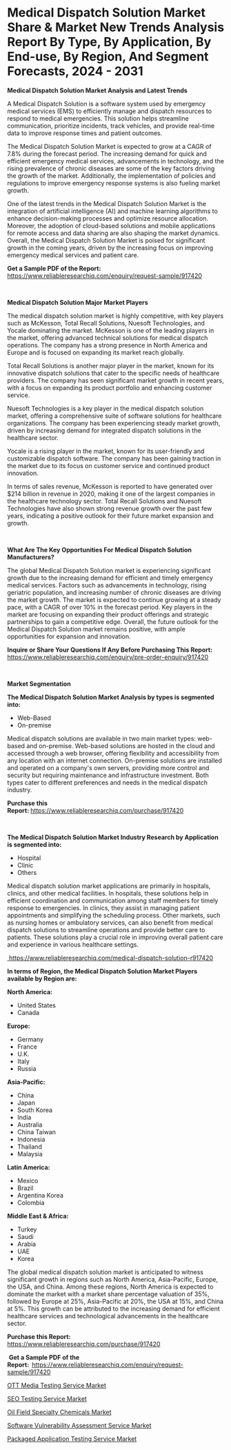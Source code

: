 <p><h1>Medical Dispatch Solution Market Share & Market New Trends Analysis Report By Type, By Application, By End-use, By Region, And Segment Forecasts, 2024 - 2031</h1></p><p><strong>Medical Dispatch Solution Market Analysis and Latest Trends</strong></p>
<p><p>A Medical Dispatch Solution is a software system used by emergency medical services (EMS) to efficiently manage and dispatch resources to respond to medical emergencies. This solution helps streamline communication, prioritize incidents, track vehicles, and provide real-time data to improve response times and patient outcomes.</p><p>The Medical Dispatch Solution Market is expected to grow at a CAGR of 7.8% during the forecast period. The increasing demand for quick and efficient emergency medical services, advancements in technology, and the rising prevalence of chronic diseases are some of the key factors driving the growth of the market. Additionally, the implementation of policies and regulations to improve emergency response systems is also fueling market growth.</p><p>One of the latest trends in the Medical Dispatch Solution Market is the integration of artificial intelligence (AI) and machine learning algorithms to enhance decision-making processes and optimize resource allocation. Moreover, the adoption of cloud-based solutions and mobile applications for remote access and data sharing are also shaping the market dynamics. Overall, the Medical Dispatch Solution Market is poised for significant growth in the coming years, driven by the increasing focus on improving emergency medical services and patient care.</p></p>
<p><strong>Get a Sample PDF of the Report:&nbsp;</strong> <a href="https://www.reliableresearchiq.com/enquiry/request-sample/917420">https://www.reliableresearchiq.com/enquiry/request-sample/917420</a></p>
<p>&nbsp;</p>
<p><strong>Medical Dispatch Solution Major Market Players</strong></p>
<p><p>The medical dispatch solution market is highly competitive, with key players such as McKesson, Total Recall Solutions, Nuesoft Technologies, and Yocale dominating the market. McKesson is one of the leading players in the market, offering advanced technical solutions for medical dispatch operations. The company has a strong presence in North America and Europe and is focused on expanding its market reach globally.</p><p>Total Recall Solutions is another major player in the market, known for its innovative dispatch solutions that cater to the specific needs of healthcare providers. The company has seen significant market growth in recent years, with a focus on expanding its product portfolio and enhancing customer service.</p><p>Nuesoft Technologies is a key player in the medical dispatch solution market, offering a comprehensive suite of software solutions for healthcare organizations. The company has been experiencing steady market growth, driven by increasing demand for integrated dispatch solutions in the healthcare sector.</p><p>Yocale is a rising player in the market, known for its user-friendly and customizable dispatch software. The company has been gaining traction in the market due to its focus on customer service and continued product innovation.</p><p>In terms of sales revenue, McKesson is reported to have generated over $214 billion in revenue in 2020, making it one of the largest companies in the healthcare technology sector. Total Recall Solutions and Nuesoft Technologies have also shown strong revenue growth over the past few years, indicating a positive outlook for their future market expansion and growth.</p></p>
<p>&nbsp;</p>
<p><strong>What Are The Key Opportunities For Medical Dispatch Solution Manufacturers?</strong></p>
<p><p>The global Medical Dispatch Solution market is experiencing significant growth due to the increasing demand for efficient and timely emergency medical services. Factors such as advancements in technology, rising geriatric population, and increasing number of chronic diseases are driving the market growth. The market is expected to continue growing at a steady pace, with a CAGR of over 10% in the forecast period. Key players in the market are focusing on expanding their product offerings and strategic partnerships to gain a competitive edge. Overall, the future outlook for the Medical Dispatch Solution market remains positive, with ample opportunities for expansion and innovation.</p></p>
<p><strong>Inquire or Share Your Questions If Any Before Purchasing This Report:</strong> <a href="https://www.reliableresearchiq.com/enquiry/pre-order-enquiry/917420">https://www.reliableresearchiq.com/enquiry/pre-order-enquiry/917420</a></p>
<p>&nbsp;</p>
<p><strong>Market Segmentation</strong></p>
<p><strong>The Medical Dispatch Solution Market Analysis by types is segmented into:</strong></p>
<p><ul><li>Web-Based</li><li>On-premise</li></ul></p>
<p><p>Medical dispatch solutions are available in two main market types: web-based and on-premise. Web-based solutions are hosted in the cloud and accessed through a web browser, offering flexibility and accessibility from any location with an internet connection. On-premise solutions are installed and operated on a company's own servers, providing more control and security but requiring maintenance and infrastructure investment. Both types cater to different preferences and needs in the medical dispatch industry.</p></p>
<p><strong>Purchase this Report:&nbsp;</strong><a href="https://www.reliableresearchiq.com/purchase/917420">https://www.reliableresearchiq.com/purchase/917420</a></p>
<p>&nbsp;</p>
<p><strong>The Medical Dispatch Solution Market Industry Research by Application is segmented into:</strong></p>
<p><ul><li>Hospital</li><li>Clinic</li><li>Others</li></ul></p>
<p><p>Medical dispatch solution market applications are primarily in hospitals, clinics, and other medical facilities. In hospitals, these solutions help in efficient coordination and communication among staff members for timely response to emergencies. In clinics, they assist in managing patient appointments and simplifying the scheduling process. Other markets, such as nursing homes or ambulatory services, can also benefit from medical dispatch solutions to streamline operations and provide better care to patients. These solutions play a crucial role in improving overall patient care and experience in various healthcare settings.</p></p>
<p><a href="https://www.reliableresearchiq.com/medical-dispatch-solution-r917420">&nbsp;https://www.reliableresearchiq.com/medical-dispatch-solution-r917420</a></p>
<p><strong>In terms of Region, the Medical Dispatch Solution Market Players available by Region are:</strong></p>
<p>
    <p> <strong> North America: </strong>
        <ul>
            <li>United States</li>
            <li>Canada</li>
        </ul>
        </p> 
    <p> <strong> Europe: </strong>
        <ul>
            <li>Germany</li>
            <li>France</li>
            <li>U.K.</li>
            <li>Italy</li>
            <li>Russia</li>
        </ul>
        </p> 
    <p> <strong> Asia-Pacific: </strong>
        <ul>
            <li>China</li>
            <li>Japan</li>
            <li>South Korea</li>
            <li>India</li>
            <li>Australia</li>
            <li>China Taiwan</li>
            <li>Indonesia</li>
            <li>Thailand</li>
            <li>Malaysia</li>
        </ul>
        </p> 
    <p> <strong> Latin America: </strong>
        <ul>
            <li>Mexico</li>
            <li>Brazil</li>
            <li>Argentina Korea</li>
            <li>Colombia</li>
        </ul>
        </p> 
    <p> <strong> Middle East & Africa: </strong>
        <ul>
            <li>Turkey</li>
            <li>Saudi</li>
            <li>Arabia</li>
            <li>UAE</li>
            <li>Korea</li>
        </ul>
    </p>
    </p>
<p><p>The global medical dispatch solution market is anticipated to witness significant growth in regions such as North America, Asia-Pacific, Europe, the USA, and China. Among these regions, North America is expected to dominate the market with a market share percentage valuation of 35%, followed by Europe at 25%, Asia-Pacific at 20%, the USA at 15%, and China at 5%. This growth can be attributed to the increasing demand for efficient healthcare services and technological advancements in the healthcare sector.</p></p>
<p><strong>Purchase this Report: </strong><a href="https://www.reliableresearchiq.com/purchase/917420">https://www.reliableresearchiq.com/purchase/917420</a></p>
<p>&nbsp;<strong>Get a Sample PDF of the Report:&nbsp;&nbsp;</strong><a href="https://www.reliableresearchiq.com/enquiry/request-sample/917420">https://www.reliableresearchiq.com/enquiry/request-sample/917420</a></p>
<p><strong></strong></p>
<p><p><a href="https://github.com/brendafegmorris532/Market-Research-Report-List-2/blob/main/ott-media-testing-service-market.md">OTT Media Testing Service Market</a></p><p><a href="https://github.com/angelajermaine/Market-Research-Report-List-4/blob/main/seo-testing-service-market.md">SEO Testing Service Market</a></p><p><a href="https://www.linkedin.com/pulse/global-oil-field-specialty-chemicals-market-product-type-application-zsxsf?trackingId=3vLdhTBSQMWAds0IeZHEaA%3D%3D">Oil Field Specialty Chemicals Market</a></p><p><a href="https://github.com/CliffMedina6/Market-Research-Report-List-6/blob/main/software-vulnerability-assessment-service-market.md">Software Vulnerability Assessment Service Market</a></p><p><a href="https://github.com/provorikovar/Market-Research-Report-List-5/blob/main/packaged-application-testing-service-market.md">Packaged Application Testing Service Market</a></p></p>